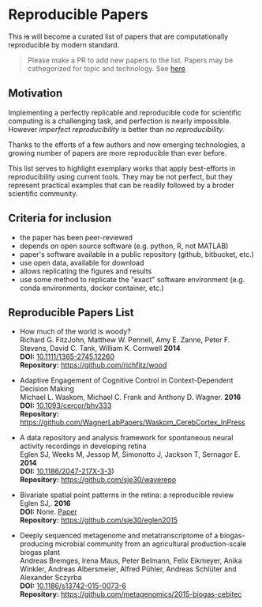 # Reproducible Papers

This ~~is~~ will become a curated list of papers that are computationally reproducible 
by modern standard. 

> Please make a PR to add new papers to the list. Papers may be cathegorized for topic and technology. See [here](https://github.com/tritemio/reproducible_papers/issues/2).

## Motivation

Implementing a perfectly replicable and reproducible
code for scientific computing is a challenging task, and perfection 
is nearly impossible. However *imperfect reproducibility* is better
than *no reproducibility*.

Thanks to the efforts of a few authors and new emerging technologies,
a growing number of papers are more reproducible than 
ever before.

This list serves to highlight exemplary works that apply best-efforts in reproducibility
using current tools. They may be not perfect, but they represent practical examples
that can be readily followed by a broder scientific community.

## Criteria for inclusion

- the paper has been peer-reviewed
- depends on open source software (e.g. python, R, not MATLAB)
- paper's software available in a public repository (github, bitbucket, etc.)
- use open data, available for download
- allows replicating the figures and results
- use some method to replicate the "exact" software environment (e.g. conda environments, docker container, etc.)

## Reproducible Papers List

- How much of the world is woody?<br>
  Richard G. FitzJohn, Matthew W. Pennell, Amy E. Zanne, Peter F. Stevens, David C. Tank, William K. Cornwell **2014** <br>
  **DOI:** [10.1111/1365-2745.12260](http://doi.org/10.1111/1365-2745.12260) <br>
  **Repository:** https://github.com/richfitz/wood
  
- Adaptive Engagement of Cognitive Control in Context-Dependent Decision Making <br>
  Michael L. Waskom, Michael C. Frank and Anthony D. Wagner. **2016** <br>
  **DOI:** [10.1093/cercor/bhv333](http://doi.org/10.1093/cercor/bhv333) <br>
  **Repository:** https://github.com/WagnerLabPapers/Waskom_CerebCortex_InPress


- A data repository and analysis framework for spontaneous neural activity recordings in developing retina<br>
  Eglen SJ, Weeks M, Jessop M, Simonotto J, Jackson T, Sernagor E. **2014** <br>
  **DOI:** [10.1186/2047-217X-3-3](http://dx.doi.org/10.1186/2047-217X-3-3)) <br>
  **Repository:** https://github.com/sje30/waverepo

- Bivariate spatial point patterns in the retina: a reproducible review<br>
  Eglen SJ,. **2016** <br>
  **DOI:** None.  [Paper](http://journal-sfds.fr/index.php/J-SFdS/article/view/518/490)<br>
  **Repository:** https://github.com/sje30/eglen2015

- Deeply sequenced metagenome and metatranscriptome of a biogas-producing microbial community from an agricultural production-scale   biogas plant <br>
  Andreas Bremges, Irena Maus, Peter Belmann, Felix Eikmeyer, Anika Winkler, Andreas Albersmeier, Alfred Pühler, Andreas Schlüter and Alexander Sczyrba <br>
  **DOI:** [10.1186/s13742-015-0073-6](http://dx.doi.org/10.1186/s13742-015-0073-6) <br>
  **Repository:** https://github.com/metagenomics/2015-biogas-cebitec
